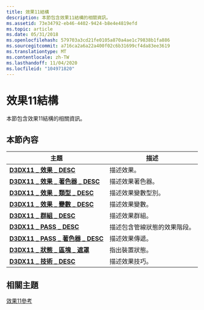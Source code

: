 ```yaml
---
title: 效果11結構
description: 本節包含效果11結構的相關資訊。
ms.assetid: 73e34792-eb46-4402-9424-b8e4e4819efd
ms.topic: article
ms.date: 05/31/2018
ms.openlocfilehash: 579703a3cd21fe0105a870a4ae1c79838b1fa886
ms.sourcegitcommit: a716ca2a6a22a400f02c6b31699cf4da83ee3619
ms.translationtype: MT
ms.contentlocale: zh-TW
ms.lasthandoff: 11/04/2020
ms.locfileid: "104971820"
---
```

# <a name="effects-11-structures"></a>效果11結構

本節包含效果11結構的相關資訊。


## <a name="in-this-section"></a>本節內容



| 主題                                                                            | 描述                                                         |
|----------------------------------------------------------------------------------|---------------------------------------------------------------------|
| [**D3DX11 \_ 效果 \_ DESC**](d3dx11-effect-desc.md)<br/>                    | 描述效果。<br/>                                     |
| [**D3DX11 \_ 效果 \_ 著色器 \_ DESC**](d3dx11-effect-shader-desc.md)<br/>     | 描述效果著色器。<br/>                              |
| [**D3DX11 \_ 效果 \_ 類型 \_ DESC**](d3dx11-effect-type-desc.md)<br/>         | 描述效果變數型別。<br/>                       |
| [**D3DX11 \_ 效果 \_ 變數 \_ DESC**](d3dx11-effect-variable-desc.md)<br/> | 描述效果變數。<br/>                            |
| [**D3DX11 \_ 群組 \_ DESC**](d3dx11-group-desc.md)<br/>                      | 描述效果群組。<br/>                               |
| [**D3DX11 \_ PASS \_ DESC**](d3dx11-pass-desc.md)<br/>                        | 描述包含管線狀態的效果階段。<br/> |
| [**D3DX11 \_ PASS \_ 著色器 \_ DESC**](d3dx11-pass-shader-desc.md)<br/>         | 描述效果傳遞。<br/>                                |
| [**D3DX11 \_ 狀態 \_ 區塊 \_ 遮罩**](d3dx11-state-block-mask.md)<br/>         | 指出裝置狀態。<br/>                              |
| [**D3DX11 \_ 技術 \_ DESC**](d3dx11-technique-desc.md)<br/>              | 描述效果技巧。<br/>                           |



 

## <a name="related-topics"></a>相關主題

<dl> <dt>

[效果11參考](d3d11-graphics-reference-effects11.md)
</dt> </dl>

 

 





